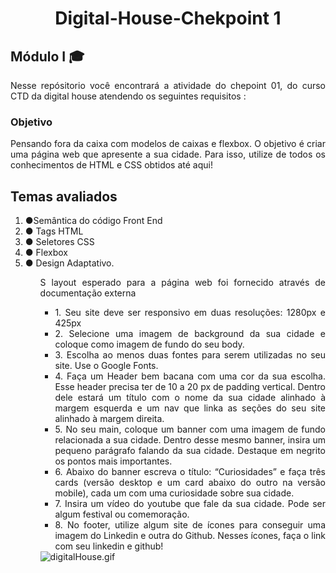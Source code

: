<h1 align="center">Digital-House-Chekpoint 1</h1>

  <h2 align="justify"> Módulo I 🎓 </h2> 
<p align="justify"> Nesse repósitorio você encontrará a atividade do chepoint 01, do curso CTD da digital house atendendo os seguintes requisitos : </p>


  <h3 align="justify">Objetivo</h3>
<p align="justify">Pensando fora da caixa com modelos de caixas e flexbox.
O objetivo é criar uma página web que apresente a sua cidade. Para isso, utilize de todos
os conhecimentos de HTML e CSS obtidos até aqui!</p>
 <h2 align="justify"> Temas avaliados</h2> 
 <ol align="justify">
<li>●Semântica do código Front End</li>
<li>● Tags HTML</li>
<li>● Seletores CSS</li>
<li>● Flexbox</li>
<li>● Design Adaptativo.</li>
<ol>

S layout esperado para a página web foi fornecido através de documentação externa

 <ul align="justify">
<li>1. Seu site deve ser responsivo em duas resoluções: 1280px e 425px</li>
<li>2. Selecione uma imagem de background da sua cidade e coloque como imagem
de fundo do seu body.</li>
<li>3. Escolha ao menos duas fontes para serem utilizadas no seu site. Use o Google
Fonts.</li>
<li>4. Faça um Header bem bacana com uma cor da sua escolha. Esse header precisa
ter de 10 a 20 px de padding vertical. Dentro dele estará um título com o nome
da sua cidade alinhado à margem esquerda e um nav que linka as seções do
seu site alinhado à margem direita.</li>
<li>5. No seu main, coloque um banner com uma imagem de fundo relacionada a sua
cidade. Dentro desse mesmo banner, insira um pequeno parágrafo falando da
sua cidade. Destaque em negrito os pontos mais importantes.</li>
<li>6. Abaixo do banner escreva o título: “Curiosidades” e faça três cards (versão
desktop e um card abaixo do outro na versão mobile), cada um com uma
curiosidade sobre sua cidade.</li>
<li>7. Insira um vídeo do youtube que fale da sua cidade. Pode ser algum festival ou
comemoração. </li>
<li>8. No footer, utilize algum site de ícones para conseguir uma imagem do Linkedin
e outra do Github. Nesses ícones, faça o link com seu linkedin e github! </li>
</ul>
<img src="https://media3.giphy.com/media/rxCetmGLLM9scLofmG/giphy.gif?cid=790b7611ef48f44335cfb9d84c712163b43c61c30a109f9e&rid=giphy.gif&ct=s" alt="digitalHouse.gif"  align="center"/>
